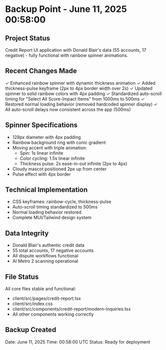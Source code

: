 # Backup Point - June 11, 2025 00:58:00

## Project Status
Credit Report UI application with Donald Blair's data (55 accounts, 17 negative) - fully functional with rainbow spinner animations.

## Recent Changes Made
✓ Enhanced rainbow spinner with dynamic thickness animation
✓ Added thickness-pulse keyframe (2px to 4px border width over 2s)
✓ Updated spinner to solid rainbow colors with 4px padding
✓ Standardized auto-scroll timing for "Select All Score-Impact Items" from 1000ms to 500ms
✓ Restored normal loading behavior (removed hardcoded spinner display)
✓ All auto-scroll delays now consistent across the app (500ms)

## Spinner Specifications
- 128px diameter with 4px padding
- Rainbow background ring with conic gradient
- Moving accent with triple animation:
  - Spin: 1s linear infinite
  - Color cycling: 1.5s linear infinite
  - Thickness pulse: 2s ease-in-out infinite (2px to 4px)
- Cloudy mascot positioned 2px up from center
- Pulse effect with 4px border

## Technical Implementation
- CSS keyframes: rainbow-cycle, thickness-pulse
- Auto-scroll timing standardized to 500ms
- Normal loading behavior restored
- Complete MUI/Tailwind design system

## Data Integrity
- Donald Blair's authentic credit data
- 55 total accounts, 17 negative accounts
- All dispute workflows functional
- AI Metro 2 scanning operational

## File Status
All core files stable and functional:
- client/src/pages/credit-report.tsx
- client/src/index.css
- client/src/components/credit-report/modern-inquiries.tsx
- All other components working correctly

## Backup Created
Date: June 11, 2025
Time: 00:58:00 UTC
Status: Ready for deployment